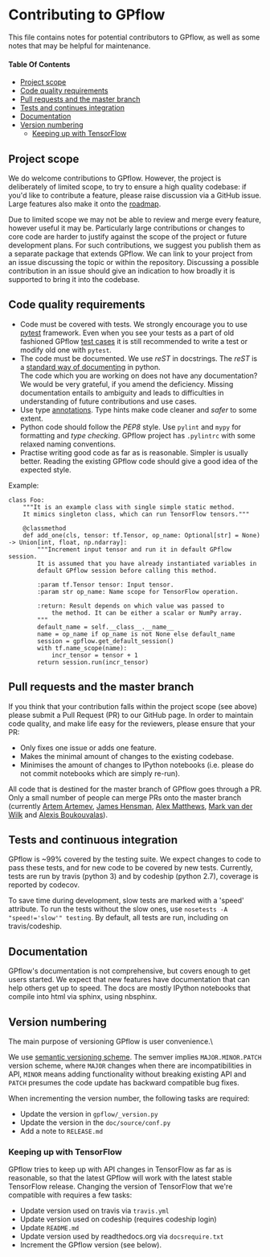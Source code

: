# Contributing to GPflow

This file contains notes for potential contributors to GPflow, as well as some notes that may be helpful for maintenance.

#### Table Of Contents

* [Project scope](#projectscope)
* [Code quality requirements](#code-quality-requirements)
* [Pull requests and the master branch](#pr-and-master)
* [Tests and continues integration](#tests-and-ci)
* [Documentation](#documentation)
* [Version numbering](#versioning)
    * [Keeping up with TensorFlow](#versioning-tensorflow)


## Project scope

We do welcome contributions to GPflow. However, the project is deliberately of limited scope, to try to ensure a high quality codebase: if you'd like to contribute a feature, please raise discussion via a GitHub issue. Large features also make it onto the [roadmap](roadmap.md).

Due to limited scope we may not be able to review and merge every feature, however useful it may be. Particularly large contributions or changes to core code are harder to justify against the scope of the project or future development plans. For such contributions, we suggest you publish them as a separate package that extends GPflow. We can link to your project from an issue discussing the topic or within the repository. Discussing a possible contribution in an issue should give an indication to how broadly it is supported to bring it into the codebase.

## Code quality requirements

- Code must be covered with tests. We strongly encourage you to use [pytest](https://docs.pytest.org/) framework. Even when you see your tests as a part of old fashioned GPflow [test cases](https://docs.python.org/3/library/unittest.html) it is still recommended to write a test or modify old one with `pytest`.
- The code must be documented. We use *reST* in docstrings. The *reST* is a [standard way of documenting](http://docs.python-guide.org/en/latest/writing/documentation/) in python.\
The code which you are working on does not have any documentation? We would be very grateful, if you amend the deficiency. Missing documentation entails to ambiguity and leads to difficulties in understanding of future contributions and use cases.
- Use type [annotations](https://docs.python.org/3/library/typing.html). Type hints make code cleaner and _safer_ to some extent.
- Python code should follow the *PEP8* style. Use `pylint` and `mypy` for formatting and _type checking_. GPflow project has `.pylintrc` with some relaxed naming conventions.
- Practise writing good code as far as is reasonable. Simpler is usually better. Reading the existing GPflow code should give a good idea of the expected style.

Example:

```
class Foo:
    """It is an example class with single simple static method.
    It mimics singleton class, which can run TensorFlow tensors."""

    @classmethod
    def add_one(cls, tensor: tf.Tensor, op_name: Optional[str] = None) -> Union[int, float, np.ndarray]:
        """Increment input tensor and run it in default GPflow session.
        It is assumed that you have already instantiated variables in 
        default GPflow session before calling this method.

        :param tf.Tensor tensor: Input tensor.
        :param str op_name: Name scope for TensorFlow operation.

        :return: Result depends on which value was passed to
            the method. It can be either a scalar or NumPy array.
        """
        default_name = self.__class__.__name__
        name = op_name if op_name is not None else default_name
        session = gpflow.get_default_session()
        with tf.name_scope(name):
            incr_tensor = tensor + 1
        return session.run(incr_tensor)
```

## Pull requests and the master branch

If you think that your contribution falls within the project scope (see above) please submit a Pull Request (PR) to our GitHub page. In order to maintain code quality, and make life easy for the reviewers, please ensure that your PR:

- Only fixes one issue or adds one feature.
- Makes the minimal amount of changes to the existing codebase.
- Minimises the amount of changes to IPython notebooks (i.e. please do not commit notebooks which are simply re-run).

All code that is destined for the master branch of GPflow goes through a PR. Only a small number of people can merge PRs onto the master branch (currently [Artem Artemev](https://github.com/awav), [James Hensman](https://github.com/jameshensman), [Alex Matthews](https://github.com/alexggmatthews), [Mark van der Wilk](https://github.com/markvdw) and [Alexis Boukouvalas](https://github.com/alexisboukouvalas)).


## Tests and continuous integration

GPflow is ~99% covered by the testing suite. We expect changes to code to pass these tests, and for new code to be covered by new tests. Currently, tests are run by travis (python 3) and by codeship (python 2.7), coverage is reported by codecov.

To save time during development, slow tests are marked with a 'speed' attribute. To run the tests without the slow ones, use `nosetests -A "speed!='slow'" testing`. By default, all tests are run, including on travis/codeship.

## Documentation

GPflow's documentation is not comprehensive, but covers enough to get users started. We expect that new features have documentation that can help others get up to speed. The docs are mostly IPython notebooks that compile into html via sphinx, using nbsphinx.

## Version numbering

The main purpose of versioning GPflow is user convenience.\

We use [semantic versioning scheme](https://semver.org/). The semver implies `MAJOR.MINOR.PATCH` version scheme, where `MAJOR` changes when there are incompatibilities in API, `MINOR` means adding functionality without breaking existing API and `PATCH` presumes the code update has backward compatible bug fixes.

When incrementing the version number, the following tasks are required:

- Update the version in `gpflow/_version.py`
- Update the version in the `doc/source/conf.py`
- Add a note to `RELEASE.md`

### Keeping up with TensorFlow

GPflow tries to keep up with API changes in TensorFlow as far as is reasonable, so that the latest GPflow will work with the latest stable TensorFlow release. Changing the version of TensorFlow that we're compatible with requires a few tasks:

- Update version used on travis via `travis.yml`
- Update version used on codeship (requires codeship login)
- Update `README.md`
- Update version used by readthedocs.org via `docsrequire.txt`
- Increment the GPflow version (see below).
